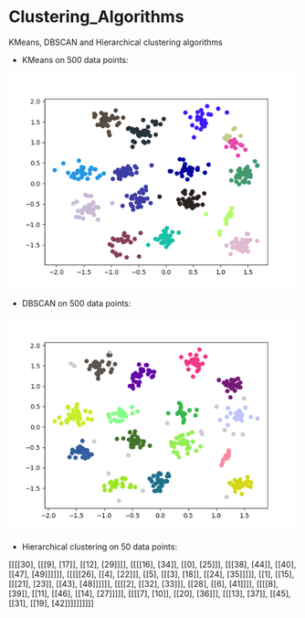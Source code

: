 # Clustering_Algorithms

KMeans, DBSCAN and Hierarchical clustering algorithms

* KMeans on 500 data points:

 ![KMeans output](/kmeans.png)

* DBSCAN on 500 data points:

 ![DBSCAN output](/dbscan.png)

* Hierarchical clustering on 50 data points:

[[[[30], [[[9], [17]], [[12], [29]]]], [[[[16], [34]], [[0], [25]]], [[[38], [44]], [[40], [[47], [49]]]]]], [[[[[26], [[4], [22]]], [[5], [[[3], [18]], [[24], [35]]]]], [[1], [[15], [[[21], [23]], [[43], [48]]]]]], [[[[2], [[32], [33]]], [[28], [[6], [41]]]], [[[[8], [39]], [[11], [[46], [[14], [27]]]]], [[[[7], [10]], [[20], [36]]], [[[13], [37]], [[45], [[31], [[19], [42]]]]]]]]]]
